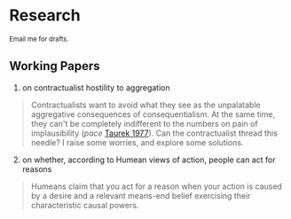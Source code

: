 # Research

<small>Email me for drafts.</small>

## Working Papers

1. on contractualist hostility to aggregation

  > Contractualists want to avoid what they see as the unpalatable aggregative consequences of consequentialism. At the same time, they can't be completely indifferent to the numbers on pain of implausibility (*pace* [Taurek 1977](https://www.jstor.org/stable/2264945)). Can the contractualist thread this needle? I raise some worries, and explore some solutions.

2. on whether, according to Humean views of action, people can act for reasons

> Humeans claim that you act for a reason when your action is caused by a desire and a relevant means-end belief exercising their characteristic causal powers. 